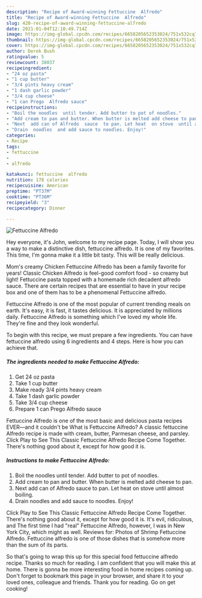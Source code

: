 ```yaml
---
description: "Recipe of Award-winning Fettuccine  Alfredo"
title: "Recipe of Award-winning Fettuccine  Alfredo"
slug: 420-recipe-of-award-winning-fettuccine-alfredo
date: 2021-01-04T12:10:49.714Z
image: https://img-global.cpcdn.com/recipes/6658205652353024/751x532cq70/fettuccine-alfredo-recipe-main-photo.jpg
thumbnail: https://img-global.cpcdn.com/recipes/6658205652353024/751x532cq70/fettuccine-alfredo-recipe-main-photo.jpg
cover: https://img-global.cpcdn.com/recipes/6658205652353024/751x532cq70/fettuccine-alfredo-recipe-main-photo.jpg
author: Derek Bush
ratingvalue: 5
reviewcount: 38037
recipeingredient:
- "24 oz pasta"
- "1 cup butter"
- "3/4 pints heavy cream"
- "1 dash garlic powder"
- "3/4 cup cheese"
- "1 can Prego  Alfredo sauce"
recipeinstructions:
- "Boil the noodles  until tender. Add butter to pot of noodles."
- "Add cream to pan and butter. When butter is melted add cheese to pan."
- "Next  add can of Alfredo  sauce  to pan. Let heat  on stove  until almost  boiling."
- "Drain  noodles  and add sauce to noodles. Enjoy!"
categories:
- Recipe
tags:
- fettuccine
- 
- alfredo

katakunci: fettuccine  alfredo 
nutrition: 178 calories
recipecuisine: American
preptime: "PT37M"
cooktime: "PT36M"
recipeyield: "3"
recipecategory: Dinner

---
```



![Fettuccine  Alfredo](https://img-global.cpcdn.com/recipes/6658205652353024/751x532cq70/fettuccine-alfredo-recipe-main-photo.jpg)

Hey everyone, it's John, welcome to my recipe page. Today, I will show you a way to make a distinctive dish, fettuccine  alfredo. It is one of my favorites. This time, I'm gonna make it a little bit tasty. This will be really delicious.

Mom&#39;s creamy Chicken Fettuccine Alfredo has been a family favorite for years! Classic Chicken Alfredo is feel-good comfort food - so creamy but light! Fettuccine pasta topped with a homemade rich decadent alfredo sauce. There are certain recipes that are essential to have in your recipe box and one of them has to be a phenomenal Fettuccine alfredo.

Fettuccine  Alfredo is one of the most popular of current trending meals on earth. It's easy, it is fast, it tastes delicious. It is appreciated by millions daily. Fettuccine  Alfredo is something which I've loved my whole life. They're fine and they look wonderful.


To begin with this recipe, we must prepare a few ingredients. You can have fettuccine  alfredo using 6 ingredients and 4 steps. Here is how you can achieve that.

<!--inarticleads1-->

##### The ingredients needed to make Fettuccine  Alfredo:

1. Get 24 oz pasta
1. Take 1 cup butter
1. Make ready 3/4 pints heavy cream
1. Take 1 dash garlic powder
1. Take 3/4 cup cheese
1. Prepare 1 can Prego  Alfredo sauce


Fettuccine Alfredo is one of the most basic and delicious pasta recipes EVER—and it couldn&#39;t be What is Fettuccine Alfredo? A classic fettuccine Alfredo recipe is made with cream, butter, Parmesan cheese, and parsley. Click Play to See This Classic Fettuccine Alfredo Recipe Come Together. There&#39;s nothing good about it, except for how good it is. 

<!--inarticleads2-->

##### Instructions to make Fettuccine  Alfredo:

1. Boil the noodles  until tender. Add butter to pot of noodles.
1. Add cream to pan and butter. When butter is melted add cheese to pan.
1. Next  add can of Alfredo  sauce  to pan. Let heat  on stove  until almost  boiling.
1. Drain  noodles  and add sauce to noodles. Enjoy!


Click Play to See This Classic Fettuccine Alfredo Recipe Come Together. There&#39;s nothing good about it, except for how good it is. It&#39;s evil, ridiculous, and The first time I had &#34;real&#34; Fettuccine Alfredo, however, I was in New York City, which might as well. Reviews for: Photos of Shrimp Fettuccine Alfredo. Fettuccine alfredo is one of those dishes that is somehow more than the sum of its parts. 

So that's going to wrap this up for this special food fettuccine  alfredo recipe. Thanks so much for reading. I am confident that you will make this at home. There is gonna be more interesting food in home recipes coming up. Don't forget to bookmark this page in your browser, and share it to your loved ones, colleague and friends. Thank you for reading. Go on get cooking!
